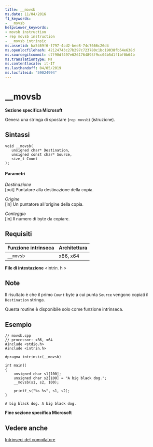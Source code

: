 ```yaml
---
title: __movsb
ms.date: 11/04/2016
f1_keywords:
- __movsb
helpviewer_keywords:
- movsb instruction
- rep movsb instruction
- __movsb intrinsic
ms.assetid: ba5469f6-f797-4cd2-bee8-74c7666c26d4
ms.openlocfilehash: 42124743c27b297c723780c1bc19038fb54e638d
ms.sourcegitcommit: c7f90df497e6261764893f9cc04b5d1f1bf0b64b
ms.translationtype: MT
ms.contentlocale: it-IT
ms.lasthandoff: 04/05/2019
ms.locfileid: "59024994"
---
```

# <a name="movsb"></a>__movsb

**Sezione specifica Microsoft**

Genera una stringa di spostare (`rep movsb`) (istruzione).

## <a name="syntax"></a>Sintassi

```
void __movsb(
   unsigned char* Destination,
   unsigned const char* Source,
   size_t Count
);
```

#### <a name="parameters"></a>Parametri

*Destinazione*<br/>
[out] Puntatore alla destinazione della copia.

*Origine*<br/>
[in] Un puntatore all'origine della copia.

*Conteggio*<br/>
[in] Il numero di byte da copiare.

## <a name="requirements"></a>Requisiti

|Funzione intrinseca|Architettura|
|---------------|------------------|
|`__movsb`|x86, x64|

**File di intestazione** \<intrin. h >

## <a name="remarks"></a>Note

Il risultato è che il primo `Count` byte a cui punta `Source` vengono copiati il `Destination` stringa.

Questa routine è disponibile solo come funzione intrinseca.

## <a name="example"></a>Esempio

```
// movsb.cpp
// processor: x86, x64
#include <stdio.h>
#include <intrin.h>

#pragma intrinsic(__movsb)

int main()
{
    unsigned char s1[100];
    unsigned char s2[100] = "A big black dog.";
    __movsb(s1, s2, 100);

    printf_s("%s %s", s1, s2);
}
```

```Output
A big black dog. A big black dog.
```

**Fine sezione specifica Microsoft**

## <a name="see-also"></a>Vedere anche

[Intrinseci del compilatore](../intrinsics/compiler-intrinsics.md)